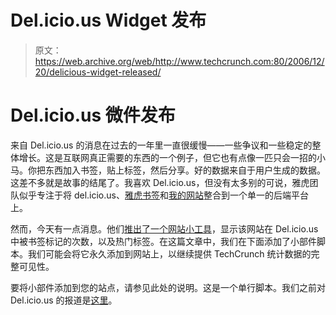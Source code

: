 # Del.icio.us Widget 发布 

> 原文：<https://web.archive.org/web/http://www.techcrunch.com:80/2006/12/20/delicious-widget-released/>

# Del.icio.us 微件发布

 [](https://web.archive.org/web/20220925134316/http://del.icio.us/) 来自 Del.icio.us 的消息在过去的一年里一直很缓慢——一些争议和一些稳定的整体增长。这是互联网真正需要的东西的一个例子，但它也有点像一匹只会一招的小马。你把东西加入书签，贴上标签，然后分享。好的数据来自于用户生成的数据。这差不多就是故事的结尾了。我喜欢 Del.icio.us，但没有太多别的可说，雅虎团队似乎专注于将 del.icio.us、[雅虎书签](https://web.archive.org/web/20220925134316/http://www.beta.techcrunch.com/2006/10/24/yahoo-bookmarks-enters-21st-century/)和[我的网站](https://web.archive.org/web/20220925134316/http://www.beta.techcrunch.com/2006/06/05/yahoos-my-web-relaunches-tonight/)整合到一个单一的后端平台上。

然而，今天有一点消息。他们[推出了一个网站小工具](https://web.archive.org/web/20220925134316/http://blog.del.icio.us/blog/2006/12/the_new_and_tag.html)，显示该网站在 Del.icio.us 中被书签标记的次数，以及热门标签。在这篇文章中，我们在下面添加了小部件脚本。我们可能会将它永久添加到网站上，以继续提供 TechCrunch 统计数据的完整可见性。

要将小部件添加到您的站点，请参见此处的说明。这是一个单行脚本。我们之前对 Del.icio.us 的报道是[这里](https://web.archive.org/web/20220925134316/http://www.beta.techcrunch.com/tag/del.icio.us)。